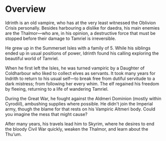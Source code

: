 # Overview

Idrinth is an old vampire, who has at the very least witnessed the Oblivion Crisis personally. Besides harbouring a dislike for daedra, his main enemies are the Thalmor—who are, in his opinion, a destructive force that must be stopped before their damage to Tamriel is irreversible.

He grew up in the Summerset Isles with a family of 5. While his siblings ended up in usual positions of power, Idrinth found his calling exploring the beautiful world of Tamriel.

When he first left the Isles, he was turned vampiric by a Daughter of Coldharbour who liked to collect elves as servants. It took many years for Indrith to return to his usual self—to break free from dutiful servitude to a dark mistress; from following her every whim. The elf regained his freedom by fleeing, returning to a life of wandering Tamriel.

During the Great War, he fought against the Aldmeri Dominion (mostly within Cyrodiil), ambushing supplies where possible. He didn't join the Imperial army, though the blame for that rests on his Vampiric Altmeri body. Could you imagine the mess that might cause?

After many years, his travels lead him to Skyrim, where he desires to end the bloody Civil War quickly, weaken the Thalmor, and learn about the Thu’um.
